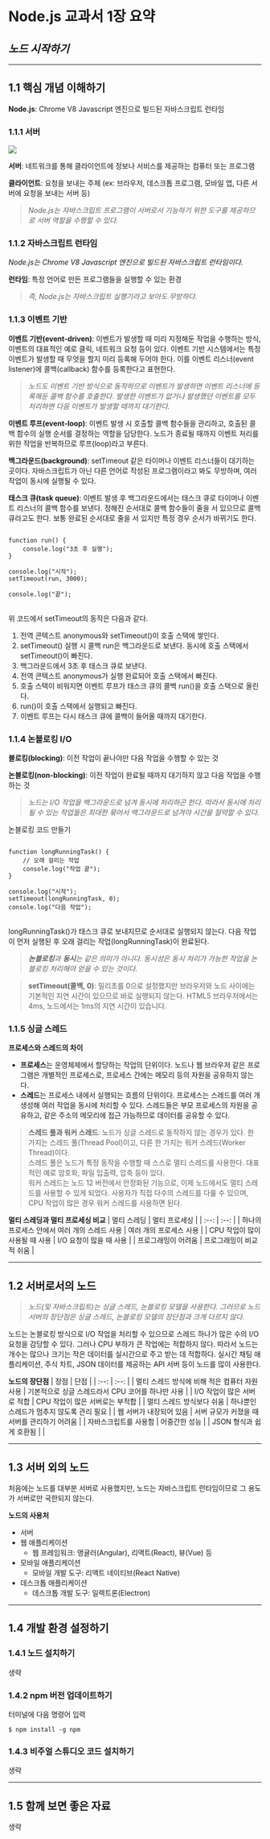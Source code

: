 # Node.js 교과서 1장 요약
## *노드 시작하기*
- - -


## 1.1 핵심 개념 이해하기

**Node.js**: Chrome V8 Javascript 엔진으로 빌드된 자바스크립트 런타임


### 1.1.1 서버

<img src="https://velog.velcdn.com/images/dnflekf2748/post/3ae851c0-f5a1-4b24-a9f0-00dd4d1efe2d/%EC%84%9C%EB%B2%84%ED%81%B4%EB%9D%BC%EC%9D%B4%EC%96%B8.png">

**서버**: 네트워크를 통해 클라이언트에 정보나 서비스를 제공하는 컴퓨터 또는 프로그램

**클라이언트**: 요청을 보내는 주체 (ex: 브라우저, 데스크톱 프로그램, 모바일 앱, 다른 서버에 요청을 보내는 서버 등)

>*Node.js는 자바스크립트 프로그램이 서버로서 기능하기 위한 도구를 제공하므로 서버 역할을 수행할 수 있다.*


### 1.1.2 자바스크립트 런타임

*Node.js는 Chrome V8 Javascript 엔진으로 빌드된 자바스크립트 런타임이다.*

**런타임**: 특정 언어로 만든 프로그램들을 실행할 수 있는 환경

>*즉, Node.js는 자바스크립트 실행기라고 보아도 무방하다.*


### 1.1.3 이벤트 기반

**이벤트 기반(event-driven)**: 이벤트가 발생할 때 미리 지정해둔 작업을 수행하는 방식, 이벤트의 대표적인 예로 클릭, 네트워크 요청 등이 있다. 이벤트 기반 시스템에서는 특정 이벤트가 발생할 때 무엇을 할지 미리 등록해 두어야 한다. 이를 이벤트 리스너(event listener)에 콜백(callback) 함수를 등록한다고 표현한다.

>*노드도 이벤트 기반 방식으로 동작하므로 이벤트가 발생하면 이벤트 리스너에 등록해둔 콜백 함수를 호출한다. 발생한 이벤트가 없거나 발생했던 이벤트를 모두 처리하면 다음 이벤트가 발생할 때까지 대기한다.*

**이벤트 루프(event-loop)**: 이벤트 발생 시 호출할 콜백 함수들을 관리하고, 호출된 콜백 함수의 실행 순서를 결정하는 역할을 담당한다. 노드가 종료될 때까지 이벤트 처리를 위한 작업을 반복하므로 루프(loop)라고 부른다.

**백그라운드(background)**: setTimeout 같은 타이머나 이벤트 리스너들이 대기하는 곳이다. 자바스크립트가 아닌 다른 언어로 작성된 프로그램이라고 봐도 무방하며, 여러 작업이 동시에 실행될 수 있다.

**태스크 큐(task queue)**: 이벤트 발생 후 백그라운드에서는 태스크 큐로 타이머나 이벤트 리스너의 콜백 함수를 보낸다. 정해진 순서대로 콜백 함수들이 줄을 서 있으므로 콜백 큐라고도 한다. 보통 완료된 순서대로 줄을 서 있지만 특정 경우 순서가 바뀌기도 한다.

<pre>
<code>
function run() {
    console.log("3초 후 실행");
}

console.log("시작");
setTimeout(run, 3000);

console.log("끝");
</code>
</pre>
위 코드에서 setTimeout의 동작은 다음과 같다.

1. 전역 콘텍스트 anonymous와 setTimeout()이 호출 스택에 쌓인다.
2. setTimeout() 실행 시 콜백 run은 백그라운드로 보낸다. 동시에 호출 스택에서 setTimeout()이 빠진다.
3. 백그라운드에서 3초 후 태스크 큐로 보낸다.
4. 전역 콘텍스트 anonymous가 실행 완료되어 호출 스택에서 빠진다.
5. 호출 스택이 비워지면 이벤트 루프가 태스크 큐의 콜백 run()을 호출 스택으로 올린다.
6. run()이 호출 스택에서 실행되고 빠진다.
7. 이벤트 루프는 다시 태스크 큐에 콜백이 들어올 때까지 대기한다.


### 1.1.4 논블로킹 I/O

**블로킹(blocking)**: 이전 작업이 끝나야만 다음 작업을 수행할 수 있는 것

**논블로킹(non-blocking)**: 이전 작업이 완료될 때까지 대기하지 않고 다음 작업을 수행하는 것

>*노드는 I/O 작업을 백그라운드로 넘겨 동시에 처리하곤 한다. 따라서 동시에 처리될 수 있는 작업들은 최대한 묶어서 백그라운드로 넘겨야 시간을 절약할 수 있다.*

논블로킹 코드 만들기
<pre>
<code>
function longRunningTask() {
    // 오래 걸리는 작업
    console.log("작업 끝");
}

console.log("시작");
setTimeout(longRunningTask, 0);
console.log("다음 작업");
</code>
</pre>
longRunningTask()가 태스크 큐로 보내지므로 순서대로 실행되지 않는다. 다음 작업이 먼저 실행된 후 오래 걸리는 작업(longRunningTask)이 완료된다.

>***논블로킹**과 **동시**는 같은 의미가 아니다. 동시성은 동시 처리가 가능한 작업을 논블로킹 처리해야 얻을 수 있는 것이다.*

>**setTimeout(콜백, 0)**: 밀리초를 0으로 설정했지만 브라우저와 노드 사이에는 기본적인 지연 시간이 있으므로 바로 실행되지 않는다. HTML5 브라우저에서는 4ms, 노드에서는 1ms의 지연 시간이 있습니다.


### 1.1.5 싱글 스레드

**프로세스와 스레드의 차이**
- **프로세스**는 운영체제에서 할당하는 작업의 단위이다. 노드나 웹 브라우저 같은 프로그램은 개별적인 프로세스로, 프로세스 간에는 메모리 등의 자원을 공유하지 않는다.
- **스레드**는 프로세스 내에서 실행되는 흐름의 단위이다. 프로세스는 스레드를 여러 개 생성해 여러 작업을 동시에 처리할 수 있다. 스레드들은 부모 프로세스의 자원을 공유하고, 같은 주소의 메모리에 접근 가능하므로 데이터를 공유할 수 있다.


>**스레드 풀과 워커 스레드**: 노드가 싱글 스레드로 동작하지 않는 경우가 있다. 한 가지는 스레드 풀(Thread Pool)이고, 다른 한 가지는 워커 스레드(Worker Thread)이다.<br/>
스레드 풀은 노드가 특정 동작을 수행할 때 스스로 멀티 스레드를 사용한다. 대표적인 예로 암호화, 파일 입출력, 압축 등이 있다. <br/>
워커 스레드는 노드 12 버전에서 안정화된 기능으로, 이제 노드에서도 멀티 스레드를 사용할 수 있게 되었다. 사용자가 직접 다수의 스레드를 다룰 수 있으며, CPU 작업이 많은 경우 워커 스레드를 사용하면 된다.

**멀티 스레딩과 멀티 프로세싱 비교**
| 멀티 스레딩 | 멀티 프로세싱 |
| :--: | :--: |
| 하나의 프로세스 안에서 여러 개의 스레드 사용 | 여러 개의 프로세스 사용 |
| CPU 작업이 많이 사용될 때 사용 | I/O 요청이 많을 때 사용 |
| 프로그래밍이 어려움 | 프로그래밍이 비교적 쉬움 |
- - -


## 1.2 서버로서의 노드

>*노드(및 자바스크립트)는 싱글 스레드, 논블로킹 모델을 사용한다. 그러므로 노드 서버의 장단점은 싱글 스레드, 논블로킹 모델의 장단점과 크게 다르지 않다.*

노드는 논블로킹 방식으로 I/O 작업을 처리할 수 있으므로 스레드 하나가 많은 수의 I/O 요청을 감당할 수 있다. 그러나 CPU 부하가 큰 작업에는 적합하지 않다. 따라서 노드는 개수는 많으나 크기는 작은 데이터를 실시간으로 주고 받는 데 적합하다. 실시간 채팅 애플리케이션, 주식 차트, JSON 데이터를 제공하는 API 서버 등이 노드를 많이 사용한다.

**노드의 장단점**
| 장점 | 단점 |
| :--: | :--: |
| 멀티 스레드 방식에 비해 적은 컴퓨터 자원 사용 | 기본적으로 싱글 스레드라서 CPU 코어를 하나만 사용 |
| I/O 작업이 많은 서버로 적합 | CPU 작업이 많은 서버로는 부적합 |
| 멀티 스레드 방식보다 쉬움 | 하나뿐인 스레드가 멈추지 않도록 관리 필요 |
| 웹 서버가 내장되어 있음 | 서버 규모가 커졌을 때 서버를 관리하기 어려움 |
| 자바스크립트를 사용함 | 어중간한 성능 |
| JSON 형식과 쉽게 호환됨 | |
- - -


## 1.3 서버 외의 노드

처음에는 노드를 대부분 서버로 사용했지만, 노드는 자바스크립트 런타임이므로 그 용도가 서버로만 국한되지 않는다.

**노드의 사용처**
- 서버
- 웹 애플리케이션
    - 웹 프레임워크: 앵귤러(Angular), 리액트(React), 뷰(Vue) 등
- 모바일 애플리케이션
    - 모바일 개발 도구: 리액트 네이티브(React Native)
- 데스크톱 애플리케이션
    - 데스크톱 개발 도구: 일렉트론(Electron)
- - -


## 1.4 개발 환경 설정하기


### 1.4.1 노드 설치하기
생략


### 1.4.2 npm 버전 업데이트하기
터미널에 다음 명령어 입력

    $ npm install -g npm


### 1.4.3 비주얼 스튜디오 코드 설치하기
생략
- - -

## 1.5 함께 보면 좋은 자료
생략